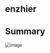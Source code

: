 # enzhier
# Summary
![image](https://github.com/user-attachments/assets/2fc199a2-4c74-426d-851d-6fa83e767506)
